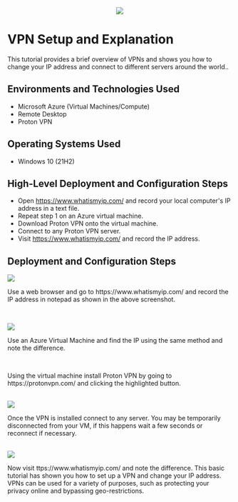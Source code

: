 <p align="center">
<img src="https://i.imgur.com/EMB7gDW.jpg"/>
</p>

<h1>VPN Setup and Explanation</h1>
This tutorial provides a brief overview of VPNs and shows you how to change your IP address and connect to different servers around the world..<br />


<h2>Environments and Technologies Used</h2>

- Microsoft Azure (Virtual Machines/Compute)
- Remote Desktop
- Proton VPN
  

<h2>Operating Systems Used </h2>

- Windows 10 (21H2)

<h2>High-Level Deployment and Configuration Steps</h2>

- Open https://www.whatismyip.com/ and record your local computer's IP address in a text file.
- Repeat step 1 on an Azure virtual machine.
- Download Proton VPN onto the virtual machine.
- Connect to any Proton VPN server.
- Visit https://www.whatismyip.com/ and record the IP address.

<h2>Deployment and Configuration Steps</h2>

<p>
<img src="https://github.com/kennethmoen/VM-Setup-and-Explanation/assets/145589069/5d013d6f-c3d1-49d8-bc42-eaf910131408"/>
</p>
<p>
Use a web browser and go to  https://www.whatismyip.com/ and record the IP address in notepad as shown in the above screenshot.
</p>
<br />

<p>
<img src="https://github.com/kennethmoen/VM-Setup-and-Explanation/assets/145589069/f6451d58-72a2-4b71-bac2-42ffdfd946d9"/>
</p>
<p>
  Use an Azure Virtual Machine and find the IP using the same method and note the difference.
</p>
<br />

<p>
Using the virtual machine install Proton VPN by going to https://protonvpn.com/ and clicking the highlighted button.
</p>
<br />
<img src="https://github.com/kennethmoen/VM-Setup-and-Explanation/assets/145589069/82927918-9346-49ca-acc7-40829f30d673"/>
</p>
<p>
Once the VPN is installed connect to any server. You may be temporarily disconnected from your VM, if this happens wait a few seconds or reconnect if necessary.
</p>
<br />
<img src="https://github.com/kennethmoen/VM-Setup-and-Explanation/assets/145589069/03745df0-acde-41f6-83a1-fec2608ea65a"/>
</p>
<p>
Now visit ttps://www.whatismyip.com/ and note the difference. This basic tutorial has shown you how to set up a VPN and change your IP address. VPNs can be used for a variety of purposes, such as protecting your privacy online and bypassing geo-restrictions.
</p>
<br />
